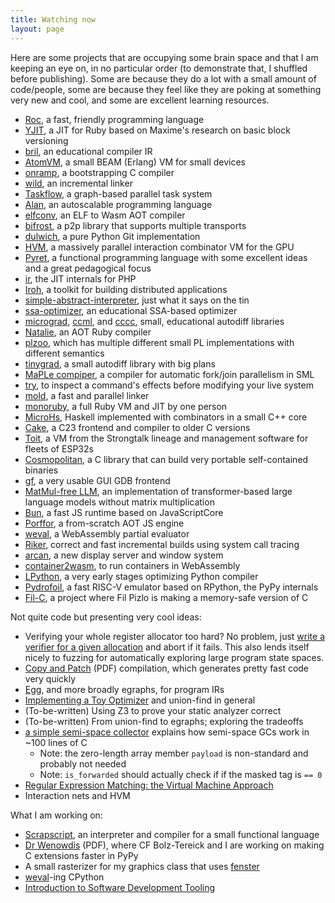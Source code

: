 ```yaml
---
title: Watching now
layout: page
---
```


Here are some projects that are occupying some brain space and that I am keeping an eye on, in no particular order (to demonstrate that, I shuffled before publishing). Some are because they do a lot with a small amount of code/people, some are because they feel like they are poking at something very new and cool, and some are excellent learning resources.

* [Roc](https://github.com/roc-lang/roc), a fast, friendly programming language
* [YJIT](https://github.com/Shopify/ruby), a JIT for Ruby based on Maxime's research on basic block versioning
* [bril](https://github.com/sampsyo/bril), an educational compiler IR
* [AtomVM](https://github.com/atomvm/AtomVM), a small BEAM (Erlang) VM for small devices
* [onramp](https://github.com/ludocode/onramp), a bootstrapping C compiler
* [wild](https://github.com/davidlattimore/wild), an incremental linker
* [Taskflow](https://github.com/taskflow/taskflow), a graph-based parallel task system
* [Alan](https://github.com/alantech/alan), an autoscalable programming language
* [elfconv](https://github.com/yomaytk/elfconv), an ELF to Wasm AOT compiler
* [bifrost](https://github.com/aperturerobotics/bifrost), a p2p library that supports multiple transports
* [dulwich](https://github.com/jelmer/dulwich), a pure Python Git implementation
* [HVM](https://github.com/HigherOrderCO/HVM), a massively parallel interaction combinator VM for the GPU
* [Pyret](https://github.com/brownplt/pyret-lang), a functional programming language with some excellent ideas and a great pedagogical focus
* [ir](https://github.com/dstogov/ir), the JIT internals for PHP
* [Iroh](https://github.com/n0-computer/iroh), a toolkit for building distributed applications
* [simple-abstract-interpreter](https://github.com/sree314/simple-abstract-interpreter), just what it says on the tin
* [ssa-optimizer](https://github.com/chrim05/ssa-optimizer), an educational SSA-based optimizer
* [micrograd](https://github.com/karpathy/micrograd/), [ccml](https://github.com/t4minka/ccml), and [cccc](https://github.com/skeeto/cccc), small, educational autodiff libraries
* [Natalie](https://github.com/natalie-lang/natalie), an AOT Ruby compiler
* [plzoo](https://github.com/andrejbauer/plzoo), which has multiple different small PL implementations with different semantics
* [tinygrad](https://github.com/tinygrad/tinygrad), a small autodiff library with big plans
* [MaPLe compiper](https://github.com/MPLLang/mpl), a compiler for automatic fork/join parallelism in SML
* [try](https://github.com/binpash/try), to inspect a command's effects before modifying your live system
* [mold](https://github.com/rui314/mold/), a fast and parallel linker
* [monoruby](https://github.com/sisshiki1969/monoruby), a full Ruby VM and JIT by one person
* [MicroHs](https://github.com/augustss/MicroHs), Haskell implemented with combinators in a small C++ core
* [Cake](https://github.com/thradams/cake), a C23 frontend and compiler to older C versions
* [Toit](https://github.com/toitlang/toit), a VM from the Strongtalk lineage and management software for fleets of ESP32s
* [Cosmopolitan](https://github.com/jart/cosmopolitan), a C library that can build very portable self-contained binaries
* [gf](https://github.com/nakst/gf), a very usable GUI GDB frontend
* [MatMul-free LLM](https://github.com/ridgerchu/matmulfreellm), an implementation of transformer-based large language models without matrix multiplication
* [Bun](https://github.com/oven-sh/bun/), a fast JS runtime based on JavaScriptCore
* [Porffor](https://github.com/CanadaHonk/porffor), a from-scratch AOT JS engine
* [weval](https://github.com/cfallin/weval), a WebAssembly partial evaluator
* [Riker](https://github.com/curtsinger-lab/riker), correct and fast incremental builds using system call tracing
* [arcan](https://github.com/letoram/arcan), a new display server and window system
* [container2wasm](https://github.com/ktock/container2wasm), to run containers in WebAssembly
* [LPython](https://github.com/lcompilers/lpython), a very early stages optimizing Python compiler
* [Pydrofoil](https://github.com/pydrofoil/pydrofoil), a fast RISC-V emulator based on RPython, the PyPy internals
* [Fil-C](https://github.com/pizlonator/llvm-project-deluge), a project where Fil Pizlo is making a memory-safe version of C

Not quite code but presenting very cool ideas:

* Verifying your whole register allocator too hard? No problem, just [write a verifier for a given allocation](https://cfallin.org/blog/2021/03/15/cranelift-isel-3/) and abort if it fails. This also lends itself nicely to fuzzing for automatically exploring large program state spaces.
* [Copy and Patch](https://fredrikbk.com/publications/copy-and-patch.pdf) (PDF) compilation, which generates pretty fast code very quickly
* [Egg](https://egraphs-good.github.io/), and more broadly egraphs, for program IRs
* [Implementing a Toy Optimizer](https://www.pypy.org/posts/2022/07/toy-optimizer.html) and union-find in general
* (To-be-written) Using Z3 to prove your static analyzer correct
* (To-be-written) From union-find to egraphs; exploring the tradeoffs
* [a simple semi-space collector](https://wingolog.org/archives/2022/12/10/a-simple-semi-space-collector) explains how semi-space GCs work in ~100 lines of C
  * Note: the zero-length array member `payload` is non-standard and probably not needed
  * Note: `is_forwarded` should actually check if if the masked tag is `== 0`
* [Regular Expression Matching: the Virtual Machine Approach](https://swtch.com/~rsc/regexp/regexp2.html)
* Interaction nets and HVM

What I am working on:

* [Scrapscript](https://github.com/tekknolagi/scrapscript), an interpreter and compiler for a small functional language
* [Dr Wenowdis](https://bernsteinbear.com/assets/img/dr-wenowdis.pdf) (PDF), where CF Bolz-Tereick and I are working on making C extensions faster in PyPy
* A small rasterizer for my graphics class that uses [fenster](https://github.com/zserge/fenster)
* [weval](https://github.com/cfallin/weval)-ing CPython
* [Introduction to Software Development Tooling](https://bernsteinbear.com/isdt/)

